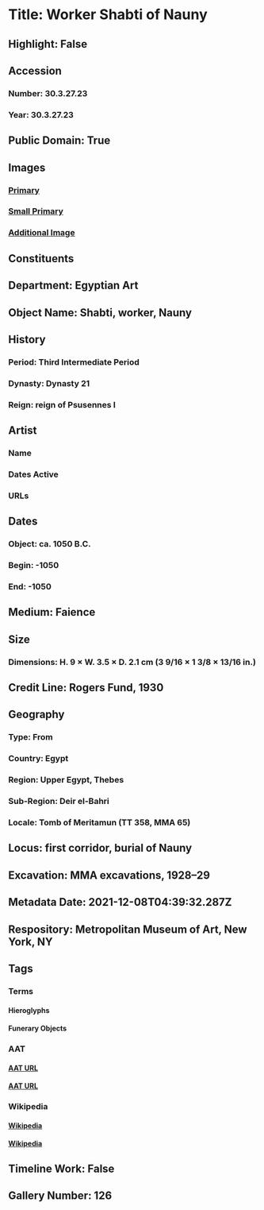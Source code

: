 # Title: Worker Shabti of Nauny
## Highlight: False
## Accession
### Number: 30.3.27.23
### Year: 30.3.27.23
## Public Domain: True
## Images
### [Primary](https://images.metmuseum.org/CRDImages/eg/original/LC-30_3_27_23_EGDP027086.jpg)
### [Small Primary](https://images.metmuseum.org/CRDImages/eg/web-large/LC-30_3_27_23_EGDP027086.jpg)
### [Additional Image](https://images.metmuseum.org/CRDImages/eg/original/LC-30_3_27_23_EGDP027087.jpg)
## Constituents
## Department: Egyptian Art
## Object Name: Shabti, worker, Nauny
## History
### Period: Third Intermediate Period
### Dynasty: Dynasty 21
### Reign: reign of Psusennes I
## Artist
### Name
### Dates Active
### URLs
## Dates
### Object: ca. 1050 B.C.
### Begin: -1050
### End: -1050
## Medium: Faience
## Size
### Dimensions: H. 9 × W. 3.5 × D. 2.1 cm (3 9/16 × 1 3/8 × 13/16 in.)
## Credit Line: Rogers Fund, 1930
## Geography
### Type: From
### Country: Egypt
### Region: Upper Egypt, Thebes
### Sub-Region: Deir el-Bahri
### Locale: Tomb of Meritamun (TT 358, MMA 65)
## Locus: first corridor, burial of Nauny
## Excavation: MMA excavations, 1928–29
## Metadata Date: 2021-12-08T04:39:32.287Z
## Respository: Metropolitan Museum of Art, New York, NY
## Tags
### Terms
#### Hieroglyphs
#### Funerary Objects
### AAT
#### [AAT URL](http://vocab.getty.edu/page/aat/300028721)
#### [AAT URL](http://vocab.getty.edu/page/aat/300234126)
### Wikipedia
#### [Wikipedia]()
#### [Wikipedia]()
## Timeline Work: False
## Gallery Number: 126